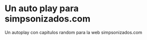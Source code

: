 # Un auto play para simpsonizados.com
Un autoplay con capitulos random para la web simpsonizados.com
